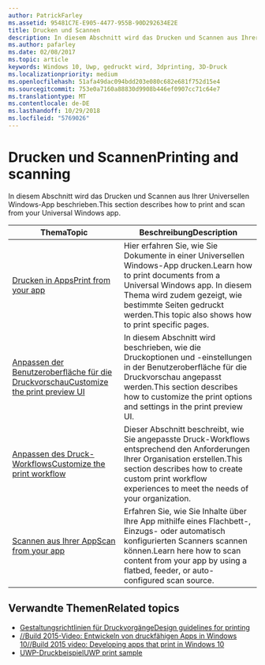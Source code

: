 ```yaml
---
author: PatrickFarley
ms.assetid: 95481C7E-E905-4477-955B-90D292634E2E
title: Drucken und Scannen
description: In diesem Abschnitt wird das Drucken und Scannen aus Ihrer Universellen Windows-App beschrieben.
ms.author: pafarley
ms.date: 02/08/2017
ms.topic: article
keywords: Windows 10, Uwp, gedruckt wird, 3dprinting, 3D-Druck
ms.localizationpriority: medium
ms.openlocfilehash: 51afa49dac094bdd203e080c682e681f752d15e4
ms.sourcegitcommit: 753e0a7160a88830d9908b446ef0907cc71c64e7
ms.translationtype: MT
ms.contentlocale: de-DE
ms.lasthandoff: 10/29/2018
ms.locfileid: "5769026"
---
```

# <a name="printing-and-scanning"></a><span data-ttu-id="06675-104">Drucken und Scannen</span><span class="sxs-lookup"><span data-stu-id="06675-104">Printing and scanning</span></span>


<span data-ttu-id="06675-105">In diesem Abschnitt wird das Drucken und Scannen aus Ihrer Universellen Windows-App beschrieben.</span><span class="sxs-lookup"><span data-stu-id="06675-105">This section describes how to print and scan from your Universal Windows app.</span></span>

| <span data-ttu-id="06675-106">Thema</span><span class="sxs-lookup"><span data-stu-id="06675-106">Topic</span></span> | <span data-ttu-id="06675-107">Beschreibung</span><span class="sxs-lookup"><span data-stu-id="06675-107">Description</span></span> | 
|-------|-------------|
| [<span data-ttu-id="06675-108">Drucken in Apps</span><span class="sxs-lookup"><span data-stu-id="06675-108">Print from your app</span></span>](print-from-your-app.md) | <span data-ttu-id="06675-109">Hier erfahren Sie, wie Sie Dokumente in einer Universellen Windows-App drucken.</span><span class="sxs-lookup"><span data-stu-id="06675-109">Learn how to print documents from a Universal Windows app.</span></span> <span data-ttu-id="06675-110">In diesem Thema wird zudem gezeigt, wie bestimmte Seiten gedruckt werden.</span><span class="sxs-lookup"><span data-stu-id="06675-110">This topic also shows how to print specific pages.</span></span> |
| [<span data-ttu-id="06675-111">Anpassen der Benutzeroberfläche für die Druckvorschau</span><span class="sxs-lookup"><span data-stu-id="06675-111">Customize the print preview UI</span></span>](customize-the-print-preview-ui.md) | <span data-ttu-id="06675-112">In diesem Abschnitt wird beschrieben, wie die Druckoptionen und -einstellungen in der Benutzeroberfläche für die Druckvorschau angepasst werden.</span><span class="sxs-lookup"><span data-stu-id="06675-112">This section describes how to customize the print options and settings in the print preview UI.</span></span> |
| [<span data-ttu-id="06675-113">Anpassen des Druck-Workflows</span><span class="sxs-lookup"><span data-stu-id="06675-113">Customize the print workflow</span></span>](print-workflow-customize.md) | <span data-ttu-id="06675-114">Dieser Abschnitt beschreibt, wie Sie angepasste Druck-Workflows entsprechend den Anforderungen Ihrer Organisation erstellen.</span><span class="sxs-lookup"><span data-stu-id="06675-114">This section describes how to create custom print workflow experiences to meet the needs of your organization.</span></span>  |
| [<span data-ttu-id="06675-115">Scannen aus Ihrer App</span><span class="sxs-lookup"><span data-stu-id="06675-115">Scan from your app</span></span>](scan-from-your-app.md) | <span data-ttu-id="06675-116">Erfahren Sie, wie Sie Inhalte über Ihre App mithilfe eines Flachbett-, Einzugs- oder automatisch konfigurierten Scanners scannen können.</span><span class="sxs-lookup"><span data-stu-id="06675-116">Learn here how to scan content from your app by using a flatbed, feeder, or auto-configured scan source.</span></span>|

## <a name="related-topics"></a><span data-ttu-id="06675-117">Verwandte Themen</span><span class="sxs-lookup"><span data-stu-id="06675-117">Related topics</span></span>

* [<span data-ttu-id="06675-118">Gestaltungsrichtlinien für Druckvorgänge</span><span class="sxs-lookup"><span data-stu-id="06675-118">Design guidelines for printing</span></span>](https://msdn.microsoft.com/library/windows/apps/Hh868178)
* [<span data-ttu-id="06675-119">//Build 2015-Video: Entwickeln von druckfähigen Apps in Windows 10</span><span class="sxs-lookup"><span data-stu-id="06675-119">//Build 2015 video: Developing apps that print in Windows 10</span></span>](https://channel9.msdn.com/Events/Build/2015/2-94)
* [<span data-ttu-id="06675-120">UWP-Druckbeispiel</span><span class="sxs-lookup"><span data-stu-id="06675-120">UWP print sample</span></span>](http://go.microsoft.com/fwlink/p/?LinkId=619984)
 

